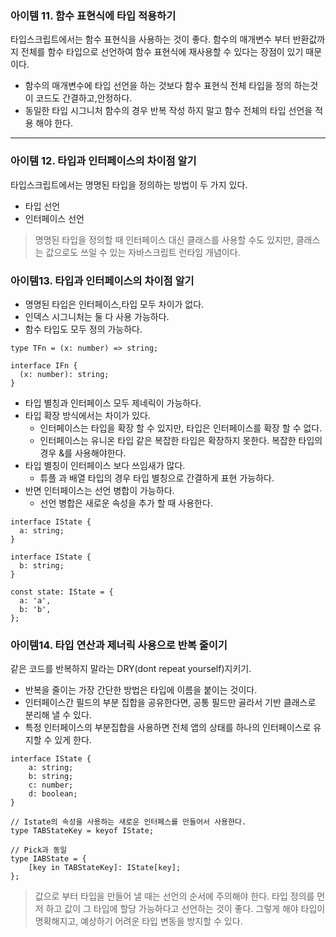 
### 아이템 11. 함수 표현식에 타입 적용하기

타입스크립트에서는 함수 표현식을 사용하는 것이 좋다. 함수의 매개변수 부터 반환값까지 전체를 함수 타입으로 선언하여 함수 표현식에 재사용할 수 있다는 장점이 있기 때문이다.
- 함수의 매개변수에 타입 선언을 하는 것보다 함수 표현식 전체 타입을 정의 하는것이 코드도 간결하고,안정하다.
- 동일한 타입 시그니처 함수의 경우 반복 작성 하지 말고 함수 전체의 타입 선언을 적용 해야 한다.

---

### 아이템 12. 타입과 인터페이스의 차이점 알기

타입스크립트에서는 명명된 타입을 정의하는 방법이 두 가지 있다.
- 타입 선언
- 인터페이스 선언
> 명명된 타입을 정의할 때 인터페이스 대신 클래스를 사용할 수도 있지만, 클래스는 값으로도 쓰일 수 있는 자바스크립트 런타임 개념이다.

### 아이템13.  타입과 인터페이스의 차이점 알기

- 명명된 타입은 인터페이스,타입 모두 차이가 없다.
- 인덱스 시그니처는 둘 다 사용 가능하다.
- 함수 타입도 모두 정의 가능하다.
```
type TFn = (x: number) => string;  
​  
interface IFn {  
  (x: number): string;  
}
```

- 타입 별칭과 인터페이스 모두 제네릭이 가능하다.
- 타입 확장 방식에서는 차이가 있다.
	- 인터페이스는 타입을 확장 할 수 있지만, 타입은 인터페이스를 확장 할 수 없다.
	- 인터페이스는 유니온 타입 같은 복잡한 타입은 확장하지 못한다. 복잡한 타입의 경우 &를 사용해야한다.
- 타입 별칭이 인터페이스 보다 쓰임새가 많다.
	- 튜플 과 배열 타입의 경우 타입 별칭으로 간결하게 표현 가능하다.
- 반면 인터페이스는 선언 병합이 가능하다.
	- 선언 병합은 새로운 속성을 추가 할 때 사용한다.

```
interface IState {
  a: string;
}

interface IState {
  b: string;
}

const state: IState = {
  a: 'a',
  b: 'b',
};
```

### 아이템14. 타입 연산과 제너릭 사용으로 반복 줄이기

같은 코드를 반복하지 말라는 DRY(dont repeat yourself)지키기.

- 반복을 줄이는 가장 간단한 방법은 타입에 이름을 붙이는 것이다.
- 인터페이스간 필드의 부분 집합을 공유한다면, 공통 필드만 골라서 기반 클래스로 분리해 낼 수 있다.
- 특정 인터페이스의 부분집합을 사용하면 전체 앱의 상태를 하나의 인터페이스로 유지할 수 있게 한다.

```
interface IState {  
	a: string;  
	b: string;  
	c: number;  
	d: boolean;  
}  

// Istate의 속성을 사용하는 새로운 인터페스를 만들어서 사용한다.  
type TABStateKey = keyof IState;  

// Pick과 동일
type IABState = {  
	[key in TABStateKey]: IState[key];  
};

```

> 값으로 부터 타입을 만들어 낼 때는 선언의 순서에 주의해야 한다. 타입 정의를 먼저 하고 값이 그 타입에 할당 가능하다고 선언하는 것이 좋다. 그렇게 해야 타입이 명확해지고, 예상하기 어려운 타입 변동을 방지할 수 있다.